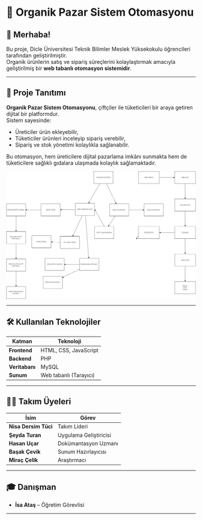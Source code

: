 # 🥬 Organik Pazar Sistem Otomasyonu

## 👋 Merhaba!

Bu proje, Dicle Üniversitesi Teknik Bilimler Meslek Yüksekokulu öğrencileri tarafından geliştirilmiştir.  
Organik ürünlerin satış ve sipariş süreçlerini kolaylaştırmak amacıyla geliştirilmiş bir **web tabanlı otomasyon sistemidir**.

---

## 📌 Proje Tanıtımı

**Organik Pazar Sistem Otomasyonu**, çiftçiler ile tüketicileri bir araya getiren dijital bir platformdur.  
Sistem sayesinde:

- Üreticiler ürün ekleyebilir,
- Tüketiciler ürünleri inceleyip sipariş verebilir,
- Sipariş ve stok yönetimi kolaylıkla sağlanabilir.

Bu otomasyon, hem üreticilere dijital pazarlama imkânı sunmakta hem de tüketicilere sağlıklı gıdalara ulaşmada kolaylık sağlamaktadır.

![Proje Diyagramı](diyagram/OTOMASYON.png)

---

## 🛠️ Kullanılan Teknolojiler

| Katman        | Teknoloji               |
|---------------|-------------------------|
| **Frontend**  | HTML, CSS, JavaScript   |
| **Backend**   | PHP                     |
| **Veritabanı**| MySQL                   |
| **Sunum**     | Web tabanlı (Tarayıcı)  |

---

## 👩‍💻 Takım Üyeleri

| İsim               | Görev                    |
|--------------------|--------------------------|
| **Nisa Dersim Tüci**   | Takım Lideri              |
| **Şeyda Turan**        | Uygulama Geliştiricisi    |
| **Hasan Uçar**         | Dokümantasyon Uzmanı      |
| **Başak Çevik**        | Sunum Hazırlayıcısı       |
| **Miraç Çelik**        | Araştırmacı               |

---

## 🎓 Danışman

- **İsa Ataş** – Öğretim Görevlisi

---
